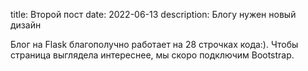 title: Второй пост
date: 2022-06-13
description: Блогу нужен новый дизайн

Блог на Flask благополучно работает на 28 строчках кода:). Чтобы страница выглядела интереснее, мы скоро подключим Bootstrap.